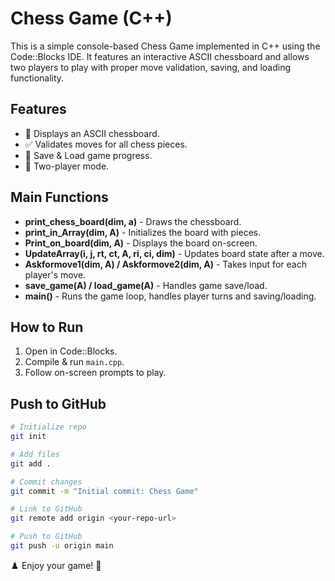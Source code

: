
# Chess Game (C++)
This is a simple console-based Chess Game implemented in C++ using the Code::Blocks IDE. It features an interactive ASCII chessboard and allows two players to play with proper move validation, saving, and loading functionality.

## Features
- 🎨 Displays an ASCII chessboard.
- ✅ Validates moves for all chess pieces.
- 💾 Save & Load game progress.
- 👫 Two-player mode.

## Main Functions
- **print_chess_board(dim, a)** - Draws the chessboard.
- **print_in_Array(dim, A)** - Initializes the board with pieces.
- **Print_on_board(dim, A)** - Displays the board on-screen.
- **UpdateArray(i, j, rt, ct, A, ri, ci, dim)** - Updates board state after a move.
- **Askformove1(dim, A) / Askformove2(dim, A)** - Takes input for each player's move.
- **save_game(A) / load_game(A)** - Handles game save/load.
- **main()** - Runs the game loop, handles player turns and saving/loading.

## How to Run
1. Open in Code::Blocks.
2. Compile & run `main.cpp`.
3. Follow on-screen prompts to play.

## Push to GitHub
```sh
# Initialize repo
git init

# Add files
git add .

# Commit changes
git commit -m "Initial commit: Chess Game"

# Link to GitHub
git remote add origin <your-repo-url>

# Push to GitHub
git push -u origin main
```
♟️ Enjoy your game! 🚀

